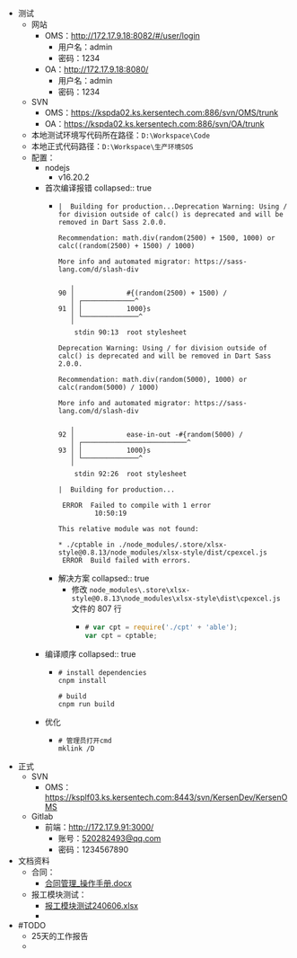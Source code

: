 - 测试
	- 网站
		- OMS：http://172.17.9.18:8082/#/user/login
			- 用户名：admin
			- 密码：1234
		- OA：http://172.17.9.18:8080/
			- 用户名：admin
			- 密码：1234
	- SVN
		- OMS：https://kspda02.ks.kersentech.com:886/svn/OMS/trunk
		- OA：https://kspda02.ks.kersentech.com:886/svn/OA/trunk
	- 本地测试环境写代码所在路径：`D:\Workspace\Code`
	- 本地正式代码路径：`D:\Workspace\生产环境SOS`
	- 配置：
		- nodejs
			- v16.20.2
		- 首次编译报错
		  collapsed:: true
			- ```shell
			  |  Building for production...Deprecation Warning: Using / for division outside of calc() is deprecated and will be removed in Dart Sass 2.0.0.
			  
			  Recommendation: math.div(random(2500) + 1500, 1000) or calc((random(2500) + 1500) / 1000)
			  
			  More info and automated migrator: https://sass-lang.com/d/slash-div
			  
			     ╷
			  90 │             #{(random(2500) + 1500) /
			     │ ┌─────────────^
			  91 │ │           1000}s
			     │ └──────────────^
			     ╵
			      stdin 90:13  root stylesheet
			  
			  Deprecation Warning: Using / for division outside of calc() is deprecated and will be removed in Dart Sass 2.0.0.
			  
			  Recommendation: math.div(random(5000), 1000) or calc(random(5000) / 1000)
			  
			  More info and automated migrator: https://sass-lang.com/d/slash-div
			  
			     ╷
			  92 │             ease-in-out -#{random(5000) /
			     │ ┌──────────────────────────^
			  93 │ │           1000}s
			     │ └──────────────^
			     ╵
			      stdin 92:26  root stylesheet
			  
			  |  Building for production...
			  
			   ERROR  Failed to compile with 1 error
			           10:50:19
			  
			  This relative module was not found:
			  
			  * ./cptable in ./node_modules/.store/xlsx-style@0.8.13/node_modules/xlsx-style/dist/cpexcel.js
			   ERROR  Build failed with errors.
			  ```
			- 解决方案
			  collapsed:: true
				- 修改 `node_modules\.store\xlsx-style@0.8.13\node_modules\xlsx-style\dist\cpexcel.js` 文件的 807 行
					- ```javascript
					  # var cpt = require('./cpt' + 'able');
					  var cpt = cptable;
					  ```
		- 编译顺序
		  collapsed:: true
			- ```shell
			  # install dependencies
			  cnpm install
			  
			  # build
			  cnpm run build
			  ```
		- 优化
			- ```shell
			  # 管理员打开cmd
			  mklink /D 
			  ```
- 正式
	- SVN
		- OMS：https://ksplf03.ks.kersentech.com:8443/svn/KersenDev/KersenOMS
	- Gitlab
		- 前端：http://172.17.9.91:3000/
			- 账号：520282493@qq.com
			- 密码：1234567890
- 文档资料
	- 合同：
		- [合同管理_操作手册.docx](../assets/合同管理_操作手册_1717726041723_0.docx)
	- 报工模块测试：
		- [报工模块测试240606.xlsx](../assets/报工模块测试240606_1717725986761_0.xlsx)
		-
- #TODO
	- 25天的工作报告
	-